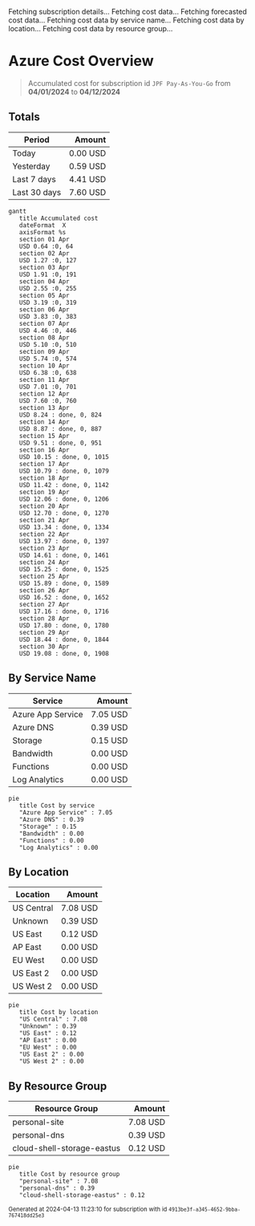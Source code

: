 Fetching subscription details...
Fetching cost data...
Fetching forecasted cost data...
Fetching cost data by service name...
Fetching cost data by location...
Fetching cost data by resource group...
# Azure Cost Overview

> Accumulated cost for subscription id `JPF Pay-As-You-Go` from **04/01/2024** to **04/12/2024**

## Totals

|Period|Amount|
|---|---:|
|Today|0.00 USD|
|Yesterday|0.59 USD|
|Last 7 days|4.41 USD|
|Last 30 days|7.60 USD|

```mermaid
gantt
   title Accumulated cost
   dateFormat  X
   axisFormat %s
   section 01 Apr
   USD 0.64 :0, 64
   section 02 Apr
   USD 1.27 :0, 127
   section 03 Apr
   USD 1.91 :0, 191
   section 04 Apr
   USD 2.55 :0, 255
   section 05 Apr
   USD 3.19 :0, 319
   section 06 Apr
   USD 3.83 :0, 383
   section 07 Apr
   USD 4.46 :0, 446
   section 08 Apr
   USD 5.10 :0, 510
   section 09 Apr
   USD 5.74 :0, 574
   section 10 Apr
   USD 6.38 :0, 638
   section 11 Apr
   USD 7.01 :0, 701
   section 12 Apr
   USD 7.60 :0, 760
   section 13 Apr
   USD 8.24 : done, 0, 824
   section 14 Apr
   USD 8.87 : done, 0, 887
   section 15 Apr
   USD 9.51 : done, 0, 951
   section 16 Apr
   USD 10.15 : done, 0, 1015
   section 17 Apr
   USD 10.79 : done, 0, 1079
   section 18 Apr
   USD 11.42 : done, 0, 1142
   section 19 Apr
   USD 12.06 : done, 0, 1206
   section 20 Apr
   USD 12.70 : done, 0, 1270
   section 21 Apr
   USD 13.34 : done, 0, 1334
   section 22 Apr
   USD 13.97 : done, 0, 1397
   section 23 Apr
   USD 14.61 : done, 0, 1461
   section 24 Apr
   USD 15.25 : done, 0, 1525
   section 25 Apr
   USD 15.89 : done, 0, 1589
   section 26 Apr
   USD 16.52 : done, 0, 1652
   section 27 Apr
   USD 17.16 : done, 0, 1716
   section 28 Apr
   USD 17.80 : done, 0, 1780
   section 29 Apr
   USD 18.44 : done, 0, 1844
   section 30 Apr
   USD 19.08 : done, 0, 1908
```

## By Service Name

|Service|Amount|
|---|---:|
|Azure App Service|7.05 USD|
|Azure DNS|0.39 USD|
|Storage|0.15 USD|
|Bandwidth|0.00 USD|
|Functions|0.00 USD|
|Log Analytics|0.00 USD|

```mermaid
pie
   title Cost by service
   "Azure App Service" : 7.05
   "Azure DNS" : 0.39
   "Storage" : 0.15
   "Bandwidth" : 0.00
   "Functions" : 0.00
   "Log Analytics" : 0.00
```

## By Location

|Location|Amount|
|---|---:|
|US Central|7.08 USD|
|Unknown|0.39 USD|
|US East|0.12 USD|
|AP East|0.00 USD|
|EU West|0.00 USD|
|US East 2|0.00 USD|
|US West 2|0.00 USD|

```mermaid
pie
   title Cost by location
   "US Central" : 7.08
   "Unknown" : 0.39
   "US East" : 0.12
   "AP East" : 0.00
   "EU West" : 0.00
   "US East 2" : 0.00
   "US West 2" : 0.00
```

## By Resource Group

|Resource Group|Amount|
|---|---:|
|personal-site|7.08 USD|
|personal-dns|0.39 USD|
|cloud-shell-storage-eastus|0.12 USD|

```mermaid
pie
   title Cost by resource group
   "personal-site" : 7.08
   "personal-dns" : 0.39
   "cloud-shell-storage-eastus" : 0.12
```

<sup>Generated at 2024-04-13 11:23:10 for subscription with id `4913be3f-a345-4652-9bba-767418dd25e3`</sup>
